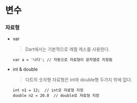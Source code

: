 # 변수

### 자료형
*  var
    > Dart에서는 기본적으로 캐멀 캐스를 사용한다.
    ```
    var a = '나다'; // 자동으로 자료형이 문자열로 지정됨
    ```
* int & double
    > 다트의 숫자형 자료형은 int와 double형 두가지 밖에 없다.
    ```
    int n1 = 12;  // int로 자료형 지정
    double n2 = 20.0  // double로 자료형 지정
    ```